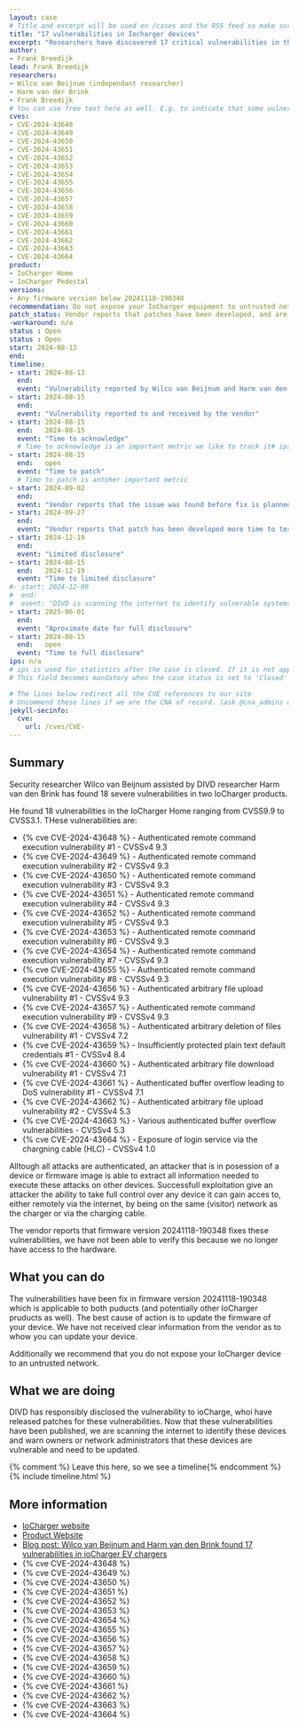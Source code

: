 ```yaml
---
layout: case
# Title and excerpt will be used on /cases and the RSS feed so make sure they reflect the case well
title: "17 vulnerabilities in Iocharger devices"
excerpt: "Researchers have discovered 17 critical vulnerabilities in the IoCharger Home, 9 of these vulnerabilities also affect  the IoCharger Pedestal EV charging devices. Owners are advised to ensure that these devices cannot be reached from untrusted networks."
author: 
- Frank Breedijk
lead: Frank Breedijk
researchers:
- Wilco van Beijnum (independant researcher)
- Harm van der Brink 
- Frank Breedijk
# You can use free text here as well. E.g. to indicate that some vulnerabilities don't have CVEs assigned (yet). But, given that we discovered that you should always be able to get a CVE id from @cna_admins on Slack
cves:
- CVE-2024-43648
- CVE-2024-43649
- CVE-2024-43650
- CVE-2024-43651
- CVE-2024-43652
- CVE-2024-43653
- CVE-2024-43654
- CVE-2024-43655
- CVE-2024-43656
- CVE-2024-43657
- CVE-2024-43658
- CVE-2024-43659
- CVE-2024-43660
- CVE-2024-43661
- CVE-2024-43662
- CVE-2024-43663
- CVE-2024-43664
product: 
- IoCharger Home
- IoCharger Pedestal
versions: 
- Any firmware version below 20241118-190348
recommendation: Do not expose your IoCharger equipment to untrusted networks (e.g. the internet or a visitor network). If internet connectivity is needed, place the device behind a NAT gateway and block all incoming traffic.
patch_status: Vendor reports that patches have been developed, and are abvilable but has not disclosed details.
-workaround: n/a
status : Open
status : Open
start: 2024-08-13
end: 
timeline:
- start: 2024-08-13
  end:
  event: "Vulnerability reported by Wilco van Beijnum and Harm van den Brink to CSIRT"
- start: 2024-08-15
  end:
  event: "Vulnerability reported to and received by the vendor"
- start: 2024-08-15
  end:   2024-08-15  
  event: "Time to acknowledge"
  # Time to acknowledge is an important metric we like to track it# ips: 0 
- start: 2024-08-15
  end:   open
  event: "Time to patch"
  # Time to patch is antoher important metric
- start: 2024-09-02
  end:  
  event: "Vendor reports that the issue was found before fix is planned for the near future.'"
- start: 2024-09-27
  end:  
  event: "Vendor reports that patch has been developed more time to test is needed."
- start: 2024-12-19
  end:   
  event: "Limited disclosure"
- start: 2024-08-15
  end:   2024-12-19
  event: "Time to limited disclosure"
#- start: 2024-12-09
#  end:  
#  event: "DIVD is scanning the internet to identify vulnerable systems"
- start: 2025-06-01
  end:  
  event: "Aproximate date for full disclosure"
- start: 2024-08-15
  end:   open
  event: "Time to full disclosure"
ips: n/a
# ips is used for statistics after the case is closed. If it is not applicable, you can set IPs to n/a (e.g. stolen credentials)
# This field becomes mandatory when the case status is set to 'Closed'

# The lines below redirect all the CVE references to our site
# Uncommend these lines if we are the CNA of record. (ask @cna_admins on Slack if you don't know)
jekyll-secinfo:
  cve:
    url: /cves/CVE-
---
```

## Summary

Security researcher Wilco van Beijnum assisted by DIVD researcher Harm van den Brink has found 18 severe vulnerabilities in two IoCharger products. 

He found 18 vulnerabilities in the IoCharger Home ranging from CVSS9.9 to CVSS3.1. THese vulnerabilities are:
- {% cve CVE-2024-43648 %} - Authenticated remote command execution vulnerability #1 - CVSSv4 9.3
- {% cve CVE-2024-43649 %} - Authenticated remote command execution vulnerability #2 - CVSSv4 9.3
- {% cve CVE-2024-43650 %} - Authenticated remote command execution vulnerability #3 - CVSSv4 9.3
- {% cve CVE-2024-43651 %} - Authenticated remote command execution vulnerability #4 - CVSSv4 9.3
- {% cve CVE-2024-43652 %} - Authenticated remote command execution vulnerability #5 - CVSSv4 9.3
- {% cve CVE-2024-43653 %} - Authenticated remote command execution vulnerability #6 - CVSSv4 9.3
- {% cve CVE-2024-43654 %} - Authenticated remote command execution vulnerability #7 - CVSSv4 9.3
- {% cve CVE-2024-43655 %} - Authenticated remote command execution vulnerability #8 - CVSSv4 9.3
- {% cve CVE-2024-43656 %} - Authenticated arbitrary file upload vulnerability #1 - CVSSv4 9.3
- {% cve CVE-2024-43657 %} - Authenticated remote command execution vulnerability #9 - CVSSv4 9.3
- {% cve CVE-2024-43658 %} - Authenticated arbitrary deletion of files vulnerability #1 - CVSSv4 7.2
- {% cve CVE-2024-43659 %} - Insufficiently protected plain text default credentials #1 - CVSSv4 8.4
- {% cve CVE-2024-43660 %} - Authenticated arbitrary file download vulnerability #1 - CVSSv4 7.1
- {% cve CVE-2024-43661 %} - Authenticated buffer overflow leading to DoS vulnerability #1 - CVSSv4 7.1
- {% cve CVE-2024-43662 %} - Authenticated arbitrary file upload vulnerability #2 - CVSSv4 5.3
- {% cve CVE-2024-43663 %} - Various authenticated buffer overflow vulnerabilities - CVSSv4 5.3
- {% cve CVE-2024-43664 %} - Exposure of login service via the chargning cable (HLC) - CVSSv4 1.0

Alltough all attacks are authenticated, an attacker that is in posession of a device or firmware image is able to extract all information needed to execute these attacks on other devices. Successfull exploitation give an attacker the ability to take full control over any device it can gain acces to, either remotely via the internet, by being on the same (visitor) network as the charger or via the charging cable.

The vendor reports that firmware version 20241118-190348 fixes these vulnerabilities, we have not been able to verify this because we no longer have access to the hardware.

## What you can do

The vulnerabilities have been fix in firmware version 20241118-190348 which is applicable to both puducts (and potentially other IoCharger pruducts as well).  The best cause of action is to update the firmware of your device. We have not received clear information from the vendor as to whow you can update your device.

Additionally we recommend that you do not expose your IoCharger device to an untrusted network. 

## What we are doing

DIVD has responsibly disclosed the vulnerability to ioCharge, whoi have released patches for these vulnerabilities. Now that these vulnerabilities have been published, we are scanning the internet to identify these devices and warn owners or network administrators that these devices are vulnerable and need to be updated.

{% comment %}  Leave this here, so we see a timeline{% endcomment %}
{% include timeline.html %}

## More information
* [IoCharger website](https://iocharger.com/)
* [Product Website](https://iocharge.com/ac-charging-solutions/)
* [Blog post: Wilco van Beijnum and Harm van den Brink found 17 vulnerabilities in ioCharger EV chargers](/2024/12/18/Zero-day-vulnerabilities-ioCharger/)
* {% cve CVE-2024-43648 %}
* {% cve CVE-2024-43649 %}
* {% cve CVE-2024-43650 %}
* {% cve CVE-2024-43651 %}
* {% cve CVE-2024-43652 %}
* {% cve CVE-2024-43653 %}
* {% cve CVE-2024-43654 %}
* {% cve CVE-2024-43655 %}
* {% cve CVE-2024-43656 %}
* {% cve CVE-2024-43657 %}
* {% cve CVE-2024-43658 %}
* {% cve CVE-2024-43659 %}
* {% cve CVE-2024-43660 %}
* {% cve CVE-2024-43661 %}
* {% cve CVE-2024-43662 %}
* {% cve CVE-2024-43663 %}
* {% cve CVE-2024-43664 %}
